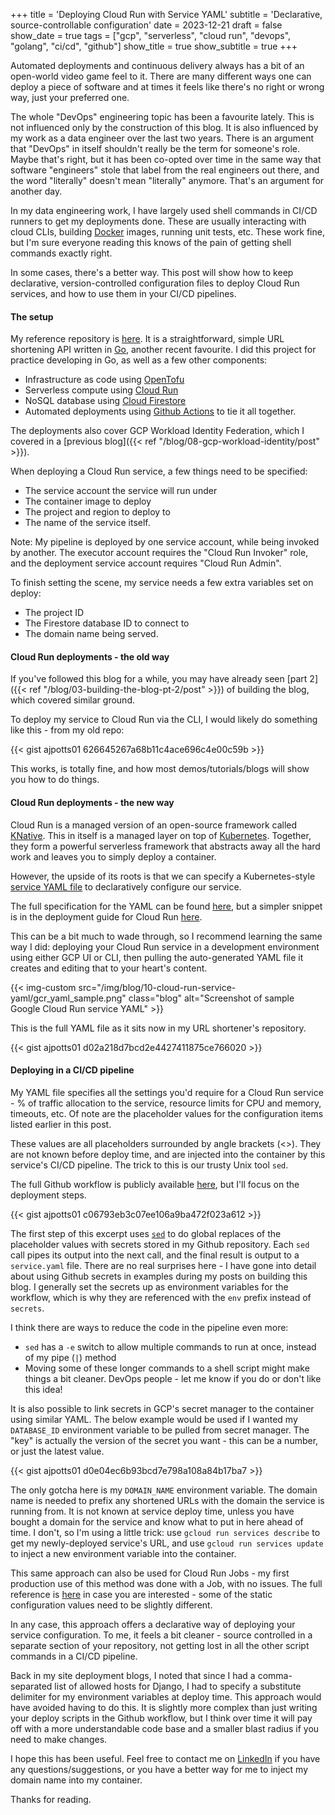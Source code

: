 +++
title = 'Deploying Cloud Run with Service YAML'
subtitle = 'Declarative, source-controllable configuration'
date = 2023-12-21
draft = false
show_date = true
tags = ["gcp", "serverless", "cloud run", "devops", "golang", "ci/cd", "github"]
show_title = true
show_subtitle = true
+++

Automated deployments and continuous delivery always has a bit of an open-world video game feel to it. There are many different ways one can deploy a piece of software and at times it feels like there's no right or wrong way, just your preferred one.

The whole "DevOps" engineering topic has been a favourite lately. This is not influenced only by the construction of this blog. It is also influenced by my work as a data engineer over the last two years. There is an argument that "DevOps" in itself shouldn't really be the term for someone's role. Maybe that's right, but it has been co-opted over time in the same way that software "engineers" stole that label from the real engineers out there, and the word "literally" doesn't mean "literally" anymore. That's an argument for another day.

In my data engineering work, I have largely used shell commands in CI/CD runners to get my deployments done. These are usually interacting with cloud CLIs, building [Docker](https://www.docker.com) images, running unit tests, etc. These work fine, but I'm sure everyone reading this knows of the pain of getting shell commands exactly right.

In some cases, there's a better way. This post will show how to keep declarative, version-controlled configuration files to deploy Cloud Run services, and how to use them in your CI/CD pipelines.

#### The setup

My reference repository is [here](https://github.com/ajpotts01/url-shortener). It is a straightforward, simple URL shortening API written in [Go](https://go.dev), another recent favourite. I did this project for practice developing in Go, as well as a few other components:
- Infrastructure as code using [OpenTofu](https://opentofu.org)
- Serverless compute using [Cloud Run](https://cloud.google.com/run)
- NoSQL database using [Cloud Firestore](https://firebase.google.com/docs/firestore)
- Automated deployments using [Github Actions](https://github.com/features/actions) to tie it all together.

The deployments also cover GCP Workload Identity Federation, which I covered in a [previous blog]({{< ref "/blog/08-gcp-workload-identity/post" >}}).

When deploying a Cloud Run service, a few things need to be specified:
- The service account the service will run under
- The container image to deploy
- The project and region to deploy to
- The name of the service itself.

Note: My pipeline is deployed by one service account, while being invoked by another. The executor account requires the "Cloud Run Invoker" role, and the deployment service account requires "Cloud Run Admin".

To finish setting the scene, my service needs a few extra variables set on deploy:
- The project ID
- The Firestore database ID to connect to
- The domain name being served.

#### Cloud Run deployments - the old way

If you've followed this blog for a while, you may have already seen [part 2]({{< ref "/blog/03-building-the-blog-pt-2/post" >}}) of building the blog, which covered similar ground.

To deploy my service to Cloud Run via the CLI, I would likely do something like this - from my old repo:

{{< gist ajpotts01 626645267a68b11c4ace696c4e00c59b >}}

This works, is totally fine, and how most demos/tutorials/blogs will show you how to do things.

#### Cloud Run deployments - the new way

Cloud Run is a managed version of an open-source framework called [KNative](https://knative.dev/). This in itself is a managed layer on top of [Kubernetes](https://k8s.io). Together, they form a powerful serverless framework that abstracts away all the hard work and leaves you to simply deploy a container.

However, the upside of its roots is that we can specify a Kubernetes-style [service YAML file](https://kubernetes.io/docs/concepts/services-networking/service/) to declaratively configure our service.

The full specification for the YAML can be found [here](https://cloud.google.com/run/docs/reference/yaml/v1), but a simpler snippet is in the deployment guide for Cloud Run [here](https://cloud.google.com/run/docs/deploying#service).

This can be a bit much to wade through, so I recommend learning the same way I did: deploying your Cloud Run service in a development environment using either GCP UI or CLI, then pulling the auto-generated YAML file it creates and editing that to your heart's content.

{{< img-custom src="/img/blog/10-cloud-run-service-yaml/gcr_yaml_sample.png" class="blog" alt="Screenshot of sample Google Cloud Run service YAML" >}}

This is the full YAML file as it sits now in my URL shortener's repository.

{{< gist ajpotts01 d02a218d7bcd2e4427411875ce766020 >}}

#### Deploying in a CI/CD pipeline

My YAML file specifies all the settings you'd require for a Cloud Run service - % of traffic allocation to the service, resource limits for CPU and memory, timeouts, etc. Of note are the placeholder values for the configuration items listed earlier in this post.

These values are all placeholders surrounded by angle brackets (<>). They are not known before deploy time, and are injected into the container by this service's CI/CD pipeline. The trick to this is our trusty Unix tool `sed`.

The full Github workflow is publicly available [here](https://github.com/ajpotts01/url-shortener/blob/main/.github/workflows/cd-application.yml), but I'll focus on the deployment steps.

{{< gist ajpotts01 c06793eb3c07ee106a9ba472f023a612 >}}

The first step of this excerpt uses [`sed`](https://www.gnu.org/software/sed/manual/sed.html) to do global replaces of the placeholder values with secrets stored in my Github repository. Each `sed` call pipes its output into the next call, and the final result is output to a `service.yaml` file. There are no real surprises here - I have gone into detail about using Github secrets in examples during my posts on building this blog. I generally set the secrets up as environment variables for the workflow, which is why they are referenced with the `env` prefix instead of `secrets`.

I think there are ways to reduce the code in the pipeline even more:
- `sed` has a `-e` switch to allow multiple commands to run at once, instead of my pipe (`|`) method
- Moving some of these longer commands to a shell script might make things a bit cleaner. DevOps people - let me know if you do or don't like this idea! 

It is also possible to link secrets in GCP's secret manager to the container using similar YAML. The below example would be used if I wanted my `DATABASE_ID` environment variable to be pulled from secret manager. The "key" is actually the version of the secret you want - this can be a number, or just the latest value.

{{< gist ajpotts01 d0e04ec6b93bcd7e798a108a84b17ba7 >}}

The only gotcha here is my `DOMAIN_NAME` environment variable. The domain name is needed to prefix any shortened URLs with the domain the service is running from. It is not known at service deploy time, unless you have bought a domain for the service and know what to put in here ahead of time. I don't, so I'm using a little trick: use `gcloud run services describe` to get my newly-deployed service's URL, and use `gcloud run services update` to inject a new environment variable into the container.

This same approach can also be used for Cloud Run Jobs - my first production use of this method was done with a Job, with no issues. The full reference is [here](https://cloud.google.com/run/docs/reference/yaml/v1#job) in case you are interested - some of the static configuration values need to be slightly different. 

In any case, this approach offers a declarative way of deploying your service configuration. To me, it feels a bit cleaner - source controlled in a separate section of your repository, not getting lost in all the other script commands in a CI/CD pipeline.

Back in my site deployment blogs, I noted that since I had a comma-separated list of allowed hosts for Django, I had to specify a substitute delimiter for my environment variables at deploy time. This approach would have avoided having to do this. It is slightly more complex than just writing your deploy scripts in the Github workflow, but I think over time it will pay off with a more understandable code base and a smaller blast radius if you need to make changes.

I hope this has been useful. Feel free to contact me on [LinkedIn](https://linkedin.com/alexander-potts-9b4a41aa/) if you have any questions/suggestions, or you have a better way for me to inject my domain name into my container. 

Thanks for reading.